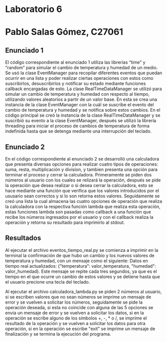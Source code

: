 # Laboratorio 6
# Pablo Salas Gómez, C27061
## Enunciado 1
El código correspondiente al enunciado 1 utiliza las librerías “time” y “random” para simular el cambio de temperatura y humedad de un medio. Se usó la clase EventManager para recopilar diferentes eventos que puedan ocurrir en una lista y poder realizar ciertas operaciones con estos como suscribirlos, desuscribirlos y notificar su estado mediante funciones callback encargadas de esto. La clase RealTimeDataManager se utilizó para simular un cambio de temperatura y humedad con respecto al tiempo, utilizando valores aleatorios a partir de un valor base. En esta se crea una instancia de la clase EventManager con la cuál se suscribe el evento del cambio de temperatura y humedad y se notifica sobre estos cambios. En el código principal se creó la instancia de la clase RealTimeDataManager y se suscribió su evento a la clase EventManager, después se utilizó la librería threading para iniciar el proceso de cambios de temperatura de forma indefinida hasta que se detenga mediante una interrupción del teclado.
## Enunciado 2
En el código correspondiente al enunciado 2 se desarrolló una calculadora que presenta diversas opciones para realizar cuatro tipos de operaciones: suma, resta, multiplicación y divisíon, y tambien presenta una opción para terminar el proceso y cerrar la calculadora. Primeramente se piden dos números al usuario con los cuales se relizará la operación, después se pide la operación que desea realizar o si desea cerrar la calculadora, esto se hace mediante una función que verifica que los valores introducidos por el ususario sean correctos y si lo son retorna estos valores. Seguidamente se creó una lista la cual almacena las cuatro opciones de operación que realiza la calculadora con la respectiva función lambda que realiza esta operación, estas funciones lambda son pasadas como callback a una función que recibe los números ingresados por el usuario y con el callback realiza la operación y retorna su resultado para imprimirlo al stdout.
## Resultados
Al ejecutar el archivo eventos_tiempo_real.py se comienza a imprimir en la terminal la confirmación de que hubo un cambio y los nuevos valores de temperatura y humedad, con un mensaje como el siguiente: Datos en tiempo real actualizados: {"temperatura": valor_temperatura, "humedad": valor_humedad}. Este mensaje se repite cada tres segundos, ya que es el tiempo en el que ocurre un cambio de estos valores y se detiene hasta que el usuario precione una tecla del teclado.

Al ejecutar el archivo calculadora_lambda.py se piden 2 números al usuario, si se escriben valores que no sean números se imprime un mensaje de error y se vuelven a solicitar los números, seguidamente se pide la operación deseada, si esta no coincide con alguna de las 5 opciones se envia un mensaje de error y se vuelven a solicitar los datos, si en la operación se escribe alguno de los símbolos +, -, * o /, se imprime el resultado de la operación y se vuelven a solicitar los datos para otra operación, si en la operación se escribe "exit" se imprime un mensaje de finalización y se termina la ejecución del programa.
